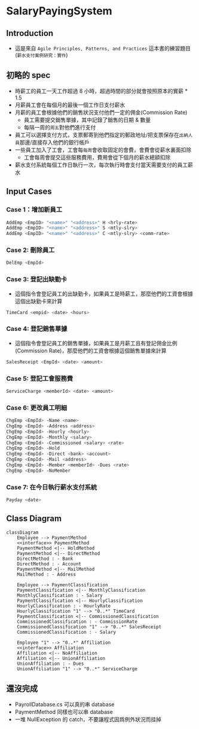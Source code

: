 # SalaryPayingSystem
## Introduction
- 這是來自 `Agile Principles, Patterns, and Practices` 這本書的練習題目 (`薪水支付案例研究：實作`)
## 初略的 spec
- 時薪工的員工一天工作超過 8 小時，超過時間的部分就會按照原本的實薪 * 1.5
- 月薪員工會在每個月的最後一個工作日支付薪水
- 月薪的員工會根據他們的銷售狀況支付他們一定的佣金(Commission Rate)
  - 員工需要提交銷售單據，其中記錄了銷售的日期 & 數量
  - 每隔一周的`周五`對他們進行支付
- 員工可以選擇支付方式，支票郵寄到他們指定的郵政地址/把支票保存在`出納人員`那邊/直接存入他們的銀行帳戶
- 一些員工加入了工會，工會每`每周`會收取固定的會費，會費會從薪水裏面扣除
  - 工會每周會提交這些服務費用，費用會從下個月的薪水總額扣除
- 薪水支付系統每個工作日執行一次，每次執行時會支付當天需要支付的員工薪水

## Input Cases
### Case 1：增加新員工
``` bash
AddEmp <EmpID> "<name>" "<address>" H <hrly-rate>
AddEmp <EmpID> "<name>" "<address>" S <mtly-slry>
AddEmp <EmpID> "<name>" "<address>" C <mtly-slry> <comm-rate>
```

### Case 2: 刪除員工
``` bash
DelEmp <EmpId>
```

### Case 3: 登記出缺勤卡
- 這個指令會登記員工的出缺勤卡，如果員工是時薪工，那麼他們的工資會根據這個出缺勤卡來計算
``` bash
TimeCard <empid> <date> <hours>
```

### Case 4: 登記銷售單據
- 這個指令會登記員工的銷售單據，如果員工是月薪工且有登記佣金比例(Commission Rate)，那麼他們的工資會根據這個銷售單據來計算
``` bash
SalesReceipt <EmpId> <date> <amount>
```

### Case 5: 登記工會服務費
``` bash
ServiceCharge <memberId> <date> <amount>
```

### Case 6: 更改員工明細
```  bash
ChgEmp <EmpId> -Name <name>
ChgEmp <EmpId> -Address <address>
ChgEmp <EmpId> -Hourly <hourly>
ChgEmp <EmpId> -Monthly <salary>
ChgEmp <EmpId> -Commissioned <salary> <rate>
ChgEmp <EmpId> -Hold
ChgEmp <EmpId> -Direct <bank> <account>
ChgEmp <EmpId> -Mail <address>
ChgEmp <EmpId> -Member <memberId> -Dues <rate>
ChgEmp <EmpId> -NoMember
```

### Case 7: 在今日執行薪水支付系統
``` bash
Payday <date>
```

## Class Diagram
``` mermaid
classDiagram
    Employee --> PaymentMethod
    <<interface>> PaymentMethod
    PaymentMethod <|-- HoldMethod
    PaymentMethod <|-- DirectMethod
    DirectMethod : - Bank
    DirectMethod : - Account
    PaymentMethod <|-- MailMethod
    MailMethod : - Address
    
    Employee --> PaymentClassification 
    PaymentClassification <|-- MonthlyClassification
    MonthlyClassification : - Salary
    PaymentClassification <|-- HourlyClassification
    HourlyClassification : - HourlyRate
    HourlyClassification "1" --> "0..*" TimeCard
    PaymentClassification <|-- CommissionedClassification
    CommissionedClassification : - CommissionRate
    CommissionedClassification "1" --> "0..*" SalesReceipt
    CommissionedClassification : - Salary
    
    Employee "1" --> "0..*" Affiliation
    <<interface>> Affiliation
    Affiliation <|-- NoAffiliation
    Affiliation <|-- UnionAffiliation
    UnionAffiliation : - Dues
    UnionAffiliation "1" --> "0..*" ServiceCharge
```


## 還沒完成
- PayrollDatabase.cs 可以真的串 database
- PaymentMethod 同樣也可以串 database
- 一堆 NullException 的 catch，不要讓程式因爲例外狀況而挂掉